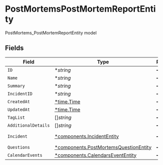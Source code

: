 # PostMortemsPostMortemReportEntity

PostMortems_PostMortemReportEntity model


## Fields

| Field                                                                                         | Type                                                                                          | Required                                                                                      | Description                                                                                   |
| --------------------------------------------------------------------------------------------- | --------------------------------------------------------------------------------------------- | --------------------------------------------------------------------------------------------- | --------------------------------------------------------------------------------------------- |
| `ID`                                                                                          | **string*                                                                                     | :heavy_minus_sign:                                                                            | N/A                                                                                           |
| `Name`                                                                                        | **string*                                                                                     | :heavy_minus_sign:                                                                            | N/A                                                                                           |
| `Summary`                                                                                     | **string*                                                                                     | :heavy_minus_sign:                                                                            | N/A                                                                                           |
| `IncidentID`                                                                                  | **string*                                                                                     | :heavy_minus_sign:                                                                            | N/A                                                                                           |
| `CreatedAt`                                                                                   | [*time.Time](https://pkg.go.dev/time#Time)                                                    | :heavy_minus_sign:                                                                            | N/A                                                                                           |
| `UpdatedAt`                                                                                   | [*time.Time](https://pkg.go.dev/time#Time)                                                    | :heavy_minus_sign:                                                                            | N/A                                                                                           |
| `TagList`                                                                                     | []*string*                                                                                    | :heavy_minus_sign:                                                                            | N/A                                                                                           |
| `AdditionalDetails`                                                                           | []*string*                                                                                    | :heavy_minus_sign:                                                                            | N/A                                                                                           |
| `Incident`                                                                                    | [*components.IncidentEntity](../../models/components/incidententity.md)                       | :heavy_minus_sign:                                                                            | IncidentEntity model                                                                          |
| `Questions`                                                                                   | [*components.PostMortemsQuestionEntity](../../models/components/postmortemsquestionentity.md) | :heavy_minus_sign:                                                                            | N/A                                                                                           |
| `CalendarEvents`                                                                              | [*components.CalendarsEventEntity](../../models/components/calendarsevententity.md)           | :heavy_minus_sign:                                                                            | N/A                                                                                           |